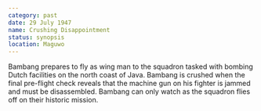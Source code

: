 ```yaml
---
category: past
date: 29 July 1947
name: Crushing Disappointment
status: synopsis
location: Maguwo
---
```

Bambang prepares to fly as wing man to the squadron
tasked with bombing Dutch facilities on the north coast of Java. Bambang
is crushed when the final pre-flight check reveals that the machine gun
on his fighter is jammed and must be disassembled. Bambang can only
watch as the squadron flies off on their historic mission.
